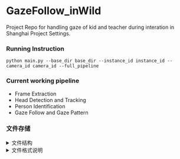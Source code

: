 # GazeFollow_inWild
Project Repo for handling gaze of kid and teacher during interation in Shanghai Project Settings.


### Running Instruction
`
python main.py --base_dir base_dir --instance_id instance_id --camera_id camera_id --full_pipeline
`
### Current working pipeline
- Frame Extraction
- Head Detection and Tracking
- Person Identification
- Gaze Follow and Gaze Pattern

### 文件存储
<details>
<summary> 文件结构 </summary>
    ├── vids                        -> 视频
    |  ├── instance_id(kid)           # 小孩子的ID
    |  |  ├── camera_id.mov/mp4         
    |  |  ├── ...                   
    |  |  └── camera_1_3.mov/mp4        
    |  └── ...                    
    ├── frames                      -> 视频帧
    |  ├── instance_id            
    |  |  ├── camera_id              # 视频命名规则：%06d.jpg
    |  |  |  ├── 000001.jpg       
    |  |  |  ├── 000002.jpg       
    |  |  |  ├── ...              
    |  |  |  └── 010000.jpg       
    |  |  └── ...                 
    |  └── ...                    
    ├── head_annotations               
    |  ├── instance_id         
    |  |  ├── camera_id.csv
    |  |  └── ...                 
</details>

<details>
<summary> 文件格式说明 </summary>
1. **head_annotations** 头部标注
    - ✅Has column header: `['frameID', 'xmin', 'ymin', 'xmax', 'ymax', 'personID', 'activity_split']`
    - :x: No index column
    - Entries of 'xmin', 'ymin', 'xmax', 'ymax' are all normalized in 0-1 scale; 
    - Entries of 'personID' are one of values: 'kid'/'teacher'; 
    - Entries of activity split associates to the activity of the kid and teacher.
3. **gaze_points_with_patterns.csv** (Estimated 2D gaze point and gaze patterns)
    - :white_check_mark: Has column header: `['frameID', 'personID', 'xmin', 'ymin', 'xmax', 'ymax', 'gaze_x', 'gaze_y', 'pattern', 'missing']`
    - :x: No index column
    - Entries of 'xmin', 'ymin', 'xmax', 'ymax', 'gaze_x', 'gaze_y' are all in 0-1 scale; 
    - Entries of 'pattern' contains values of 'Share', 'Mutual', 'Single', 'Miss', 'Void' and None for frames where only one person is present.
</details>
